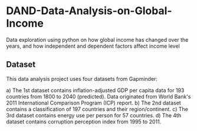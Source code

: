 # DAND-Data-Analysis-on-Global-Income
Data exploration using python on how global income has changed over the years, and how independent and dependent factors affect income level

## Dataset 
This data analysis project uses four datasets from Gapminder:

a) The 1st dataset contains inflation-adjusted GDP per capita data for 193 countries from 1800 to 2040 (predicted). Data originated from World Bank's 2011 International Comparison Program (ICP) report. 
b) The 2nd dataset contains a classification of 197 countries and their region/continent.
c) The 3rd dataset contains energy use per person for 57 countries.
d) The 4th dataset contains corruption perception index from 1995 to 2011.
